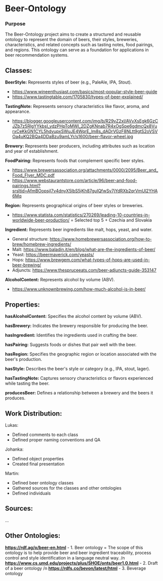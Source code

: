 # Beer-Ontology

### Purpose

The Beer-Ontology project aims to create a structured and reusable ontology to represent the domain of beers, their styles, breweries, characteristics, and related concepts such as tasting notes, food pairings, and regions. This ontology can serve as a foundation for applications in beer recommendation systems.

## Classes:

**BeerStyle:** Represents styles of beer (e.g., PaleAle, IPA, Stout).
- https://www.wineenthusiast.com/basics/most-popular-style-beer-guide
- https://www.tastingtable.com/1705830/types-of-beer-explained/

**TastingNote:** Represents sensory characteristics like flavor, aroma, and appearance.
- https://blogger.googleusercontent.com/img/b/R29vZ2xl/AVvXsEgk6GzCJZb7z5RlgYYkbsI_ydzPHpToMWl_2DZgKNnab7R4xOgSpe6gdmcQx8VurxCeKkGN1CYL5hdvupxSWuJE4WqrE_lm8s_dADrVGzF8NLtt9gtS2oVSVOa4uKQ2BQa4DDaBzu9amLYr/s1600/beer-flavor-wheel.jpg

**Brewery:** Represents beer producers, including attributes such as location and year of establishment.

**FoodPairing:** Represents foods that complement specific beer styles.
- https://www.brewersassociation.org/attachments/0000/2095/Beer_and_Food_Flyer_MDC.pdf
- https://www.webstaurantstore.com/article/96/beer-and-food-pairings.html?srsltid=AfmBOopsjI7v4dnyX5IbS5jKh87guIQfwSv7jYdRXb2qrVmUl2YHA6Mq

**Region:** Represents geographical origins of beer styles or breweries.
- https://www.statista.com/statistics/270269/leading-10-countries-in-worldwide-beer-production/ = Selected top 5 + Czechia and Slovakia

**Ingredient:** Represents beer ingredients like malt, hops, yeast, and water. 
- General structure: https://www.homebrewersassociation.org/how-to-brew/homebrew-ingredients/
- Malt: https://www.baladin.it/en/blog/what-are-the-ingredients-of-beer/
- Yeast: https://beermaverick.com/yeasts/
- Hops: https://www.brewgem.com/what-types-of-hops-are-used-in-beer-brewing/
- Adjuncts: https://www.thespruceeats.com/beer-adjuncts-guide-353147

**AlcoholContent:** Represents alcohol by volume (ABV).
- https://www.unknownbrewing.com/how-much-alcohol-is-in-beer/


## Properties:

**hasAlcoholContent:** Specifies the alcohol content by volume (ABV).

**hasBrewery:** Indicates the brewery responsible for producing the beer.

**hasIngredient:** Identifies the ingredients used in crafting the beer.

**hasPairing:** Suggests foods or dishes that pair well with the beer.

**hasRegion:** Specifies the geographic region or location associated with the beer's production.

**hasStyle:** Describes the beer's style or category (e.g., IPA, stout, lager).

**hasTastingNote:** Captures sensory characteristics or flavors experienced while tasting the beer.

**producesBeer:** Defines a relationship between a brewery and the beers it produces.


## Work Distribution:
Lukas:
- Defined comments to each class
- Defined proper naming conventions and QA

Johanka:
- Defined object properties
- Created final presentation

Martin:
- Defined beer ontology classes
- Gathered sources for the classes and other ontologies
- Defined individuals

## Sources:
...

## Other Ontologies:
**https://rdf.ag/o/beer-en.html** - 1. Beer ontology = The scope of this ontology is to help provide beer and beer ingredient traceability, process control and style identification in a language neutral way. /n
**https://www.cs.umd.edu/projects/plus/SHOE/onts/beer1.0.html** - 2. Draft of a beer ontology /n
**https://rdfs.co/bevon/latest/html** - 3. Beverage ontology

